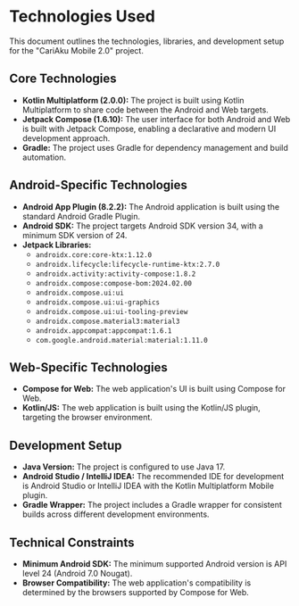 # Technologies Used

This document outlines the technologies, libraries, and development setup for the "CariAku Mobile 2.0" project.

## Core Technologies

*   **Kotlin Multiplatform (2.0.0):** The project is built using Kotlin Multiplatform to share code between the Android and Web targets.
*   **Jetpack Compose (1.6.10):** The user interface for both Android and Web is built with Jetpack Compose, enabling a declarative and modern UI development approach.
*   **Gradle:** The project uses Gradle for dependency management and build automation.

## Android-Specific Technologies

*   **Android App Plugin (8.2.2):** The Android application is built using the standard Android Gradle Plugin.
*   **Android SDK:** The project targets Android SDK version 34, with a minimum SDK version of 24.
*   **Jetpack Libraries:**
    *   `androidx.core:core-ktx:1.12.0`
    *   `androidx.lifecycle:lifecycle-runtime-ktx:2.7.0`
    *   `androidx.activity:activity-compose:1.8.2`
    *   `androidx.compose:compose-bom:2024.02.00`
    *   `androidx.compose.ui:ui`
    *   `androidx.compose.ui:ui-graphics`
    *   `androidx.compose.ui:ui-tooling-preview`
    *   `androidx.compose.material3:material3`
    *   `androidx.appcompat:appcompat:1.6.1`
    *   `com.google.android.material:material:1.11.0`

## Web-Specific Technologies

*   **Compose for Web:** The web application's UI is built using Compose for Web.
*   **Kotlin/JS:** The web application is built using the Kotlin/JS plugin, targeting the browser environment.

## Development Setup

*   **Java Version:** The project is configured to use Java 17.
*   **Android Studio / IntelliJ IDEA:** The recommended IDE for development is Android Studio or IntelliJ IDEA with the Kotlin Multiplatform Mobile plugin.
*   **Gradle Wrapper:** The project includes a Gradle wrapper for consistent builds across different development environments.

## Technical Constraints

*   **Minimum Android SDK:** The minimum supported Android version is API level 24 (Android 7.0 Nougat).
*   **Browser Compatibility:** The web application's compatibility is determined by the browsers supported by Compose for Web.